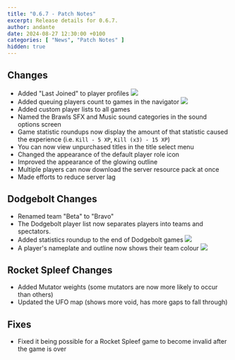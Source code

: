 ```yaml
---
title: "0.6.7 - Patch Notes"
excerpt: Release details for 0.6.7.
author: andante
date: 2024-08-27 12:30:00 +0100
categories: [ "News", "Patch Notes" ]
hidden: true
---
```


## Changes

- Added "Last Joined" to player profiles <img src="/img/profile-with-last-joined.png" class="small">
- Added queuing players count to games in the navigator <img src="/img/navigator-game-with-queuing-count.png" class="small">
- Added custom player lists to all games
- Named the Brawls SFX and Music sound categories in the sound options screen
- Game statistic roundups now display the amount of that statistic caused the experience (i.e. `Kill - 5 XP`, `Kill (x3) - 15 XP`)
- You can now view unpurchased titles in the title select menu
- Changed the appearance of the default player role icon
- Improved the appearance of the glowing outline
- Multiple players can now download the server resource pack at once
- Made efforts to reduce server lag

## Dodgebolt Changes

- Renamed team "Beta" to "Bravo"
- The Dodgebolt player list now separates players into teams and spectators.
- Added statistics roundup to the end of Dodgebolt games <img src="/img/dodgebolt-xp-roundup.png" class="small">
- A player's nameplate and outline now shows their team colour <img src="/img/0-6-7-glowing-and-nameplate.png" class="small">

## Rocket Spleef Changes

- Added Mutator weights (some mutators are now more likely to occur than others)
- Updated the UFO map (shows more void, has more gaps to fall through)

## Fixes

- Fixed it being possible for a Rocket Spleef game to become invalid after the game is over
